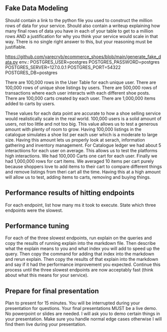 ## Fake Data Modeling
Should contain a link to the python file you used to construct the million rows of data for your service. Should also contain a writeup explaining how many final rows of data you have in each of your table to get to a million rows AND a justification for why you think your service would scale in that way. There is no single right answer to this, but your reasoning must be justifiable.

https://github.com/yarecryb/ecommerce_shoes/blob/main/generate_fake_data.py
env.:
POSTGRES_USER=postgres
POSTGRES_PASSWORD=postgres
POSTGRES_SERVER=127.0.0.1
POSTGRES_PORT=54322
POSTGRES_DB=postgres


There are 100,000 rows in the User Table for each unique user.
There are 100,000 rows of unique shoe listings by users.
There are 500,000 rows of transactions where each user interacts with each different shoe posts. 
There are 100,000 carts created by each user.
There are 1,000,000 items added to carts by users.

These values for each data point are accurate to how a shoe selling service would realistically scale in the real world. 100,000 users is a solid amount of users, not too little and not too big. This value allows us to test a generous amount with plenty of room to grow. Having 100,000 listings in the catalogue simulates a shoe list per each user which is a moderate to large size. Having this amount lets us properly look at serach, information gathering and inventory management. For Catalogue ledger we had about 5 interactiions for each user on average. This allows us to test the platforms high interactions. We had 100,000 Carts one cart for each user. Finally we had 1,000,000 rows for cart items. We averaged 10 items per cart purely because shoppers love to add items to their cart to compare different things and remove listings from theri cart all the time. Having this at a high amount will allow us to test, adding items to carts, removing and buying things.

## Performance results of hitting endpoints
For each endpoint, list how many ms it took to execute. State which three endpoints were the slowest.

## Performance tuning
For each of the three slowest endpoints, run explain on the queries and copy the results of running explain into the markdown file. Then describe what the explain means to you and what index you will add to speed up the query. Then copy the command for adding that index into the markdown and rerun explain. Then copy the results of that explain into the markdown and say if it had the performance improvement you expected. Continue this process until the three slowest endpoints are now acceptably fast (think about what this means for your service).

## Prepare for final presentation
Plan to present for 15 minutes. You will be interrupted during your presentation for questions. Your final presentations MUST be a live demo. No powerpoint or slides are needed. I will ask you to demo certain things in your presentation. Make sure you handle normal edge cases otherwise I will find them live during your presentation.
